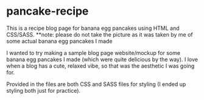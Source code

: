 # pancake-recipe
This is a recipe blog page for banana egg pancakes using HTML and CSS/SASS.
**note: please do not take the picture as it was taken by me of some actual banana egg pancakes I made

I wanted to try making a sample blog page website/mockup for some banana egg pancakes I made (which were quite delicious by the way). 
I love when a blog has a cute, relaxed vibe, so that was the aesthetic I was going for. 

Provided in the files are both CSS and SASS files for styling (I ended up styling both just for practice). 
